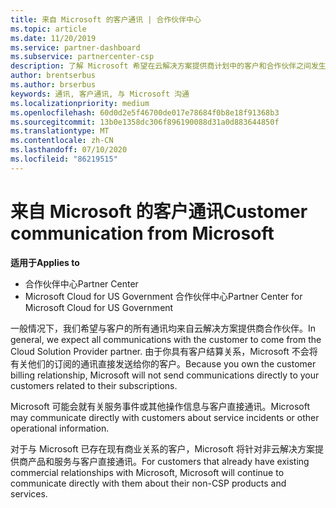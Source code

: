 ```yaml
---
title: 来自 Microsoft 的客户通讯 | 合作伙伴中心
ms.topic: article
ms.date: 11/20/2019
ms.service: partner-dashboard
ms.subservice: partnercenter-csp
description: 了解 Microsoft 希望在云解决方案提供商计划中的客户和合作伙伴之间发生客户通信的方式。
author: brentserbus
ms.author: brserbus
keywords: 通讯, 客户通讯, 与 Microsoft 沟通
ms.localizationpriority: medium
ms.openlocfilehash: 60d0d2e5f46700de017e78684f0b8e18f91368b3
ms.sourcegitcommit: 13b0e1358dc306f896190088d31a0d883644850f
ms.translationtype: MT
ms.contentlocale: zh-CN
ms.lasthandoff: 07/10/2020
ms.locfileid: "86219515"
---
```

# <a name="customer-communication-from-microsoft"></a><span data-ttu-id="1ee4c-104">来自 Microsoft 的客户通讯</span><span class="sxs-lookup"><span data-stu-id="1ee4c-104">Customer communication from Microsoft</span></span>

<span data-ttu-id="1ee4c-105">**适用于**</span><span class="sxs-lookup"><span data-stu-id="1ee4c-105">**Applies to**</span></span>

-  <span data-ttu-id="1ee4c-106">合作伙伴中心</span><span class="sxs-lookup"><span data-stu-id="1ee4c-106">Partner Center</span></span>
-  <span data-ttu-id="1ee4c-107">Microsoft Cloud for US Government 合作伙伴中心</span><span class="sxs-lookup"><span data-stu-id="1ee4c-107">Partner Center for Microsoft Cloud for US Government</span></span>


<span data-ttu-id="1ee4c-108">一般情况下，我们希望与客户的所有通讯均来自云解决方案提供商合作伙伴。</span><span class="sxs-lookup"><span data-stu-id="1ee4c-108">In general, we expect all communications with the customer to come from the Cloud Solution Provider partner.</span></span> <span data-ttu-id="1ee4c-109">由于你具有客户结算关系，Microsoft 不会将有关他们的订阅的通讯直接发送给你的客户。</span><span class="sxs-lookup"><span data-stu-id="1ee4c-109">Because you own the customer billing relationship, Microsoft will not send communications directly to your customers related to their subscriptions.</span></span>

<span data-ttu-id="1ee4c-110">Microsoft 可能会就有关服务事件或其他操作信息与客户直接通讯。</span><span class="sxs-lookup"><span data-stu-id="1ee4c-110">Microsoft may communicate directly with customers about service incidents or other operational information.</span></span>

<span data-ttu-id="1ee4c-111">对于与 Microsoft 已存在现有商业关系的客户，Microsoft 将针对非云解决方案提供商产品和服务与客户直接通讯。</span><span class="sxs-lookup"><span data-stu-id="1ee4c-111">For customers that already have existing commercial relationships with Microsoft, Microsoft will continue to communicate directly with them about their non-CSP products and services.</span></span>

 

 



